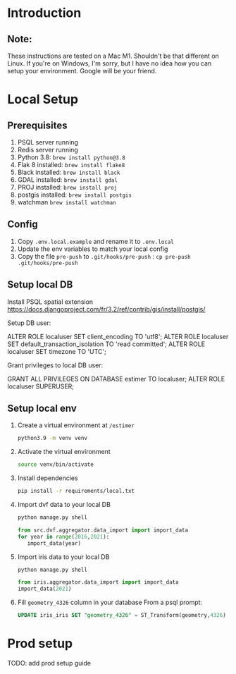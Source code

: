 # Introduction


## Note:
These instructions are tested on a Mac M1. Shouldn't be that different on Linux. If you're on Windows, I'm sorry, but I have no idea how you can setup your environment. Google will be your friend.

# Local Setup
## Prerequisites
1. PSQL server running
2. Redis server running
3. Python 3.8: `brew install python@3.8`
4. Flak 8 installed: `brew install flake8`
5. Black installed: `brew install black`
6. GDAL installed: `brew install gdal`
7. PROJ installed: `brew install proj`
8. postgis installed: `brew install postgis`
9. watchman `brew install watchman`

## Config
1. Copy `.env.local.example` and rename it to `.env.local`
2. Update the env variables to match your local config
3. Copy the file `pre-push` to `.git/hooks/pre-push` : `cp pre-push .git/hooks/pre-push`

## Setup local DB
Install PSQL spatial extension
https://docs.djangoproject.com/fr/3.2/ref/contrib/gis/install/postgis/

Setup DB user:

ALTER ROLE localuser SET client_encoding TO 'utf8';
ALTER ROLE localuser SET default_transaction_isolation TO 'read committed';
ALTER ROLE localuser SET timezone TO 'UTC';

Grant privileges to local DB user:

GRANT ALL PRIVILEGES ON DATABASE estimer TO localuser;
ALTER ROLE localuser SUPERUSER;

## Setup local env
1. Create a virtual environment
at `/estimer`
   ```bash
   python3.9 -m venv venv
   ```
2. Activate the virtual environment
   ```bash
   source venv/bin/activate
   ```
3. Install dependencies
    ```bash
   pip install -r requirements/local.txt
   ```
4. Import dvf data to your local DB
   ```bash
   python manage.py shell
   ```
   ```python
   from src.dvf.aggregator.data_import import import_data
   for year in range(2016,2021):
      import_data(year)
   ```
5. Import iris data to your local DB
   ```bash
   python manage.py shell
   ```
   ```python
   from iris.aggregator.data_import import import_data
   import_data(2021)
   ```
6. Fill `geometry_4326` column in your database
   From a psql prompt:
   ```sql
   UPDATE iris_iris SET "geometry_4326" = ST_Transform(geometry,4326)
   ```

# Prod setup
TODO: add prod setup guide
